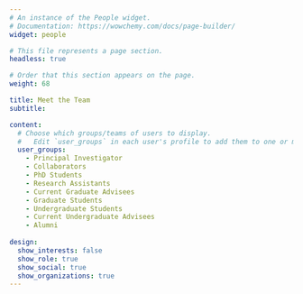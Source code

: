 ```yaml
---
# An instance of the People widget.
# Documentation: https://wowchemy.com/docs/page-builder/
widget: people

# This file represents a page section.
headless: true

# Order that this section appears on the page.
weight: 68

title: Meet the Team
subtitle:

content:
  # Choose which groups/teams of users to display.
  #   Edit `user_groups` in each user's profile to add them to one or more of these groups.
  user_groups:
    - Principal Investigator
    - Collaborators
    - PhD Students
    - Research Assistants
    - Current Graduate Advisees
    - Graduate Students
    - Undergraduate Students
    - Current Undergraduate Advisees
    - Alumni
    
design:
  show_interests: false
  show_role: true
  show_social: true
  show_organizations: true
---
```

